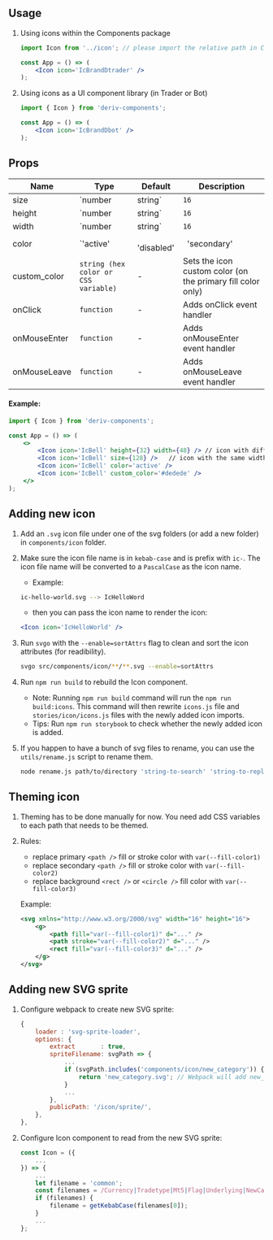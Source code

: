## **Usage**
1. Using icons within the Components package

    ```jsx
    import Icon from '../icon'; // please import the relative path in Components

    const App = () => (
        <Icon icon='IcBrandDtrader' />
    );
    ```

2. Using icons as a UI component library (in Trader or Bot)

    ```jsx
    import { Icon } from 'deriv-components';

    const App = () => (
        <Icon icon='IcBrandDbot' />
    );
    ```


## **Props**

|Name | Type | Default | Description
|--|---|--|--|
| size   | `number | string` | `16` | Sets the width and height of the icon
| height | `number | string` | `16` | Sets the height of the icon
| width  | `number | string` | `16` | Sets the width of the icon
| color  | `'active' |` `'disabled' |` `'secondary' |` `'red' |` `'green' |` `'brand' `| primary fill color: ```var(--text-general)```  <br/> secondary fill color: ```var(--text-less-prominent)``` <br/>tertiary fill color: ```var(--general-section-1)```| Sets the icon color with our current theme colors palette
| custom_color | `string (hex color or CSS variable)` | - | Sets the icon custom color (on the primary fill color only)
| onClick | `function` | - | Adds onClick event handler
| onMouseEnter | `function` | - | Adds onMouseEnter event handler
| onMouseLeave | `function` | - | Adds onMouseLeave event handler


#### Example:

```jsx
import { Icon } from 'deriv-components';

const App = () => (
    <>
        <Icon icon='IcBell' height={32} width={48} /> // icon with different width and height
        <Icon icon='IcBell' size={128} />   // icon with the same width and height
        <Icon icon='IcBell' color='active' />
        <Icon icon='IcBell' custom_color='#dedede' />
    </>
);
```

## **Adding new icon**
1. Add an `.svg` icon file under one of the svg folders (or add a new folder) in `components/icon` folder.
2. Make sure the icon file name is in  `kebab-case` and is prefix with `ic-`. The icon file name will be converted to a `PascalCase` as the icon name.

    - Example:

    ```sh
    ic-hello-world.svg --> IcHelloWord
    ```

    - then you can pass the icon name to render the icon:

    ```jsx
    <Icon icon='IcHelloWorld' />
    ```

3. Run `svgo` with the `--enable=sortAttrs` flag to clean and sort the icon attributes (for readibility).

    ```sh
    svgo src/components/icon/**/**.svg --enable=sortAttrs
    ```

4. Run `npm run build` to rebuild the Icon component.

    - Note: Running `npm run build` command will run the `npm run build:icons`. This command will then rewrite `icons.js` file and `stories/icon/icons.js` files with the newly added icon imports.
    - Tips: Run `npm run storybook` to check whether the newly added icon is added.

5. If you happen to have a bunch of svg files to rename, you can use the `utils/rename.js` script to rename them.

    ```sh
    node rename.js path/to/directory 'string-to-search' 'string-to-replace'
    ```

## **Theming icon**
1. Theming has to be done manually for now. You need add CSS variables to each path that needs to be themed.
2. Rules:
    - replace primary `<path />` fill or stroke color with `var(--fill-color1)`
    - replace secondary `<path />` fill or stroke color with `var(--fill-color2)`
    - replace background `<rect />` or `<circle />` fill color with `var(--fill-color3)`

    Example:

    ```svg
    <svg xmlns="http://www.w3.org/2000/svg" width="16" height="16">
        <g>
            <path fill="var(--fill-color1)" d="..." />
            <path stroke="var(--fill-color2)" d="..." />
            <rect fill="var(--fill-color3)" d="..." />
        </g>
    </svg>
    ```

## **Adding new SVG sprite**
1. Configure webpack to create new SVG sprite:

    ```js
    {
        loader : 'svg-sprite-loader',
        options: {
            extract       : true,
            spriteFilename: svgPath => {
                ...
                if (svgPath.includes('components/icon/new_category')) {
                    return 'new_category.svg'; // Webpack will add new_category.svg to public/images/sprite
                }
                ...
            },
            publicPath: '/icon/sprite/',
        },
    },
    ```

2. Configure Icon component to read from the new SVG sprite:

    ```jsx
    const Icon = ({
        ...
    }) => {
        ...
        let filename = 'common';
        const filenames = /Currency|Tradetype|Mt5|Flag|Underlying|NewCategory/g.exec(icon); // add here
        if (filenames) {
            filename = getKebabCase(filenames[0]);
        }
        ...
    };
    ```

